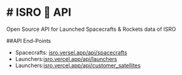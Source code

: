 # # ISRO 🚀 API
Open Source API for Launched Spacecrafts & Rockets data of ISRO


##API End-Points
* Spacecrafts: [isro.versel.app/api/spacecrafts](#isro.vercel.app/api/spacecrafts)
* Launchers:[isro.vercel.app/api/launchers](#isro.vercel.app/api/launchers)
* Launchers:[isro.vercel.app/api/customer_satellites](#isro.vercel.app/api/customer_satellites)
